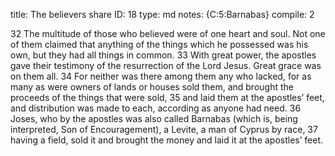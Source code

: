 title:          The believers share
ID:             18
type:           md
notes:          {C:5:Barnabas}
compile:        2


32 The multitude of those who believed were of one heart and soul. Not one of them claimed that anything of the things which he possessed was his own, but they had all things in common. 33 With great power, the apostles gave their testimony of the resurrection of the Lord Jesus. Great grace was on them all. 34 For neither was there among them any who lacked, for as many as were owners of lands or houses sold them, and brought the proceeds of the things that were sold, 35 and laid them at the apostles’ feet, and distribution was made to each, according as anyone had need. 36 Joses, who by the apostles was also called Barnabas (which is, being interpreted, Son of Encouragement), a Levite, a man of Cyprus by race, 37 having a field, sold it and brought the money and laid it at the apostles’ feet. 